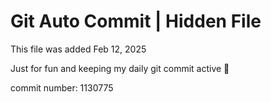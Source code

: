 # Git Auto Commit | Hidden File

This file was added Feb 12, 2025

Just for fun and keeping my daily git commit active 🤪

commit number: 1130775
